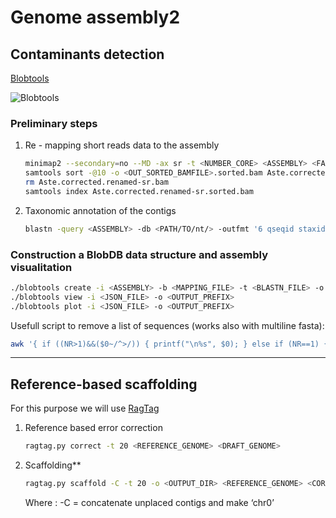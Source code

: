 # Genome assembly2

## Contaminants detection

[Blobtools](https://blobtools.readme.io/docs)

![Blobtools](https://raw.githubusercontent.com/jacopoM28/CompOmics_Tutorship/main/2023/5_GenomeAssembly2/Figures/Blobtools.png)

### Preliminary steps

1. Re - mapping short reads data to the assembly

    ```bash
    minimap2 --secondary=no --MD -ax sr -t <NUMBER_CORE> <ASSEMBLY> <FASTQ_R1> <FASTQ_R2> | samtools view -Sb - > <OUT_BAMFILE>.bam
    samtools sort -@10 -o <OUT_SORTED_BAMFILE>.sorted.bam Aste.corrected.renamed-sr.bam
    rm Aste.corrected.renamed-sr.bam
    samtools index Aste.corrected.renamed-sr.sorted.bam
    ```

2. Taxonomic annotation of the contigs

    ```bash
    blastn -query <ASSEMBLY> -db <PATH/TO/nt/> -outfmt '6 qseqid staxids bitscore std sscinames sskingdoms stitle' -max_target_seqs 25 -max_hsps 1 -num_threads 25 -evalue 1e-25 -out <OUTFILE>
    ```

### Construction a BlobDB data structure and assembly visualitation

```bash
./blobtools create -i <ASSEMBLY> -b <MAPPING_FILE> -t <BLASTN_FILE> -o <OUTPUT_PREFIX>
./blobtools view -i <JSON_FILE> -o <OUTPUT_PREFIX>
./blobtools plot -i <JSON_FILE> -o <OUTPUT_PREFIX>
```

Usefull script to remove a list of sequences (works also with multiline fasta):

```bash
awk '{ if ((NR>1)&&($0~/^>/)) { printf("\n%s", $0); } else if (NR==1) { printf("%s", $0); } else { printf("\t%s", $0); } }' in.fa | grep -w -v -Ff patterns.txt - | tr "\t" "\n" > out.fa
```

-----

## Reference-based scaffolding

For this purpose we will use [RagTag](https://github.com/malonge/RagTag)

1. Reference based error correction

    ```bash
    ragtag.py correct -t 20 <REFERENCE_GENOME> <DRAFT_GENOME>
    ```

2. Scaffolding**

    ```bash
    ragtag.py scaffold -C -t 20 -o <OUTPUT_DIR> <REFERENCE_GENOME> <CORRECTED_DRAFTGENOME>
    ```

    Where : -C = concatenate unplaced contigs and make ‘chr0’

